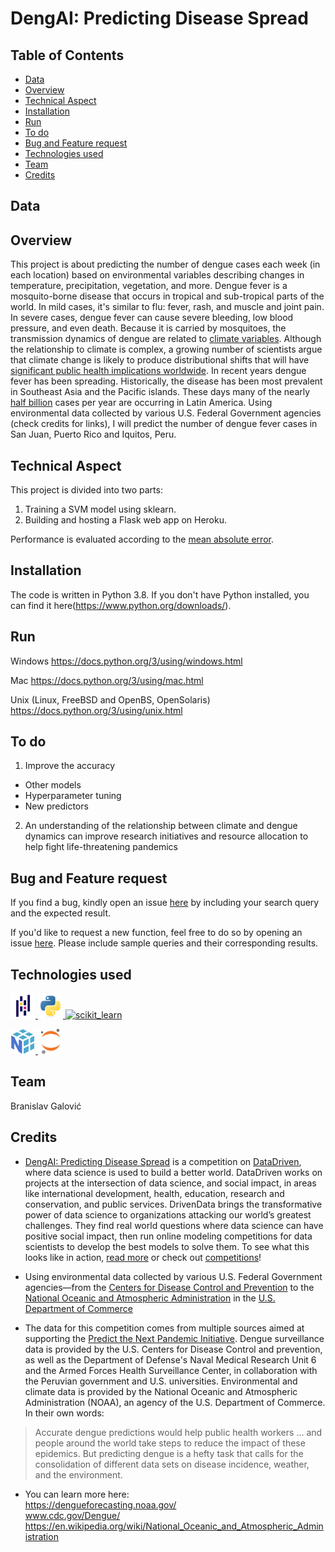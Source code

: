 # DengAI: Predicting Disease Spread

## Table of Contents
* [Data](#data)
* [Overview](#overview)
* [Technical Aspect](#technical-aspect)
* [Installation](#installation)
* [Run](#run)
* [To do](#to-do)
* [Bug and Feature request](#bug-and-feature-request)
* [Technologies used](#technologies-used)
* [Team](#team)
* [Credits](#credits)

## Data

## Overview
This project is about predicting the number of dengue cases each week (in each location) based on environmental variables describing changes in temperature, precipitation, vegetation, and more. Dengue fever is a mosquito-borne disease that occurs in tropical and sub-tropical parts of the world. In mild cases, it's similar to flu: fever, rash, and muscle and joint pain. In severe cases, dengue fever can cause severe bleeding, low blood pressure, and even death. Because it is carried by mosquitoes, the transmission dynamics of dengue are related to [climate variables](https://www.wabicc.org/en/manuals/using-climate-information-a-training-manual/climate-variables/). Although the relationship to climate is complex, a growing number of scientists argue that climate change is likely to produce distributional shifts that will have [significant public health implications worldwide](https://royalsocietypublishing.org/doi/full/10.1098/rstb.2014.0135). In recent years dengue fever has been spreading. Historically, the disease has been most prevalent in Southeast Asia and the Pacific islands. These days many of the nearly [half billion](https://www.cdc.gov/dengue/) cases per year are occurring in Latin America. Using environmental data collected by various U.S. Federal Government agencies (check credits for links), I will predict the number of dengue fever cases in San Juan, Puerto Rico and Iquitos, Peru.

## Technical Aspect
This project is divided into two parts:

1. Training a SVM model using sklearn.
2. Building and hosting a Flask web app on Heroku.

Performance is evaluated according to the [mean absolute error](https://en.wikipedia.org/wiki/Mean_absolute_error).

## Installation
The code is written in Python 3.8. If you don't have Python installed, you can find it here(https://www.python.org/downloads/).

## Run
Windows
https://docs.python.org/3/using/windows.html

Mac
https://docs.python.org/3/using/mac.html

Unix (Linux, FreeBSD and OpenBS, OpenSolaris)
https://docs.python.org/3/using/unix.html

## To do
1. Improve the accuracy
* Other models
* Hyperparameter tuning
* New predictors
2. An understanding of the relationship between climate and dengue dynamics can improve research initiatives and resource allocation to help fight life-threatening pandemics

## Bug and Feature request
If you find a bug, kindly open an issue [here](https://github.com/Bane00000/Portfolio/issues) by including your search query and the expected result.

If you'd like to request a new function, feel free to do so by opening an issue [here](https://github.com/Bane00000/Portfolio/issues). Please include sample queries and their corresponding results.

## Technologies used
<p align="left"> <a href="https://pandas.pydata.org/" target="_blank" rel="noreferrer"> <img src="https://raw.githubusercontent.com/devicons/devicon/2ae2a900d2f041da66e950e4d48052658d850630/icons/pandas/pandas-original.svg" alt="pandas" width="40" height="40"/> </a> <a href="https://www.python.org" target="_blank" rel="noreferrer"> <img src="https://raw.githubusercontent.com/devicons/devicon/master/icons/python/python-original.svg" alt="python" width="40" height="40"/> </a> <a href="https://scikit-learn.org/" target="_blank" rel="noreferrer"> <img src="https://upload.wikimedia.org/wikipedia/commons/0/05/Scikit_learn_logo_small.svg" alt="scikit_learn" width="40" height="40"/> </a> <p align="left"> <a href="https://numpy.org/" target="_blank" rel="noreferrer"> <img src="https://github.com/devicons/devicon/blob/master/icons/numpy/numpy-original.svg" alt="numpy" width="40" height="40"/> </a> <a href="https://jupyter.org/" target="_blank" rel="noreferrer"> <img src="https://github.com/devicons/devicon/blob/master/icons/jupyter/jupyter-original.svg" alt="jupyter" width="40" height="40"/> </a>

## Team
Branislav Galović

## Credits
* [DengAI: Predicting Disease Spread](https://www.drivendata.org/competitions/44/dengai-predicting-disease-spread/) is a competition on [DataDriven](https://www.drivendata.org/), where data science is used to build a better world. DataDriven works on projects at the intersection of data science, and social impact, in areas like international development, health, education, research and conservation, and public services. DrivenData brings the transformative power of data science to organizations attacking our world’s greatest challenges. They find real world questions where data science can have positive social impact, then run online modeling competitions for data scientists to develop the best models to solve them. To see what this looks like in action, [read more](https://www.drivendata.org/about/) or check out [competitions](https://www.drivendata.org/competitions/)!

* Using environmental data collected by various U.S. Federal Government agencies—from the [Centers for Disease Control and Prevention](https://www.cdc.gov/) to the [National Oceanic and Atmospheric Administration](https://www.cdc.gov/) in the [U.S. Department of Commerce](https://www.commerce.gov/)

* The data for this competition comes from multiple sources aimed at supporting the [Predict the Next Pandemic Initiative](https://obamawhitehouse.archives.gov/blog/2015/06/05/back-future-using-historical-dengue-data-predict-next-epidemic). Dengue surveillance data is provided by the U.S. Centers for Disease Control and prevention, as well as the Department of Defense's Naval Medical Research Unit 6 and the Armed Forces Health Surveillance Center, in collaboration with the Peruvian government and U.S. universities. Environmental and climate data is provided by the National Oceanic and Atmospheric Administration (NOAA), an agency of the U.S. Department of Commerce. In their own words:
> Accurate dengue predictions would help public health workers ... and people around the world take steps to reduce the impact of these epidemics. But predicting dengue is a hefty task that calls for the consolidation of different data sets on disease incidence, weather, and the environment.

* You can learn more here: \
https://dengueforecasting.noaa.gov/ \
www.cdc.gov/Dengue/ \
https://en.wikipedia.org/wiki/National_Oceanic_and_Atmospheric_Administration
